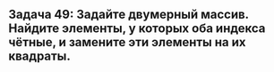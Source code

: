 ## Задача 49: Задайте двумерный массив. Найдите элементы, у которых оба индекса чётные, и замените эти элементы на их квадраты.


